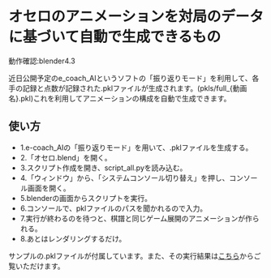 <h1>オセロのアニメーションを対局のデータに基づいて自動で生成できるもの</h1>
<p>動作確認:blender4.3</p>
<p>近日公開予定のe_coach_AIというソフトの「振り返りモード」を利用して、各手の記録と点数が記録された.pklファイルが生成されます。(pkls/full_{動画名}.pkl)これを利用してアニメーションの構成を自動で生成できます。</p>
<h2>使い方</h2>
<ul>
  <li>1.e-coach_AIの「振り返りモード」を用いて、.pklファイルを生成する。</li>
  <li>2.「オセロ.blend」を開く。</li>
  <li>3.スクリプト作成を開き、script_all.pyを読み込む。</li>
  <li>4.「ウィンドウ」から、「システムコンソール切り替え」を押し、コンソール画面を開く。</li>
  <li>5.blenderの画面からスクリプトを実行。</li>
  <li>6.コンソールで、pklファイルのパスを聞かれるので入力。</li>
  <li>7.実行が終わるのを待つと、棋譜と同じゲーム展開のアニメーションが作られる。</li>
  <li>8.あとはレンダリングするだけ。</li>
</ul>
<p>サンプルの.pklファイルが付属しています。また、その実行結果は<a href="">こちら</a>からご覧いただけます。</p>
